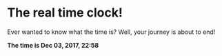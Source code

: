 # The real time clock!

Ever wanted to know what the time is? Well, your journey is about to end!

**The time is Dec 03, 2017, 22:58**